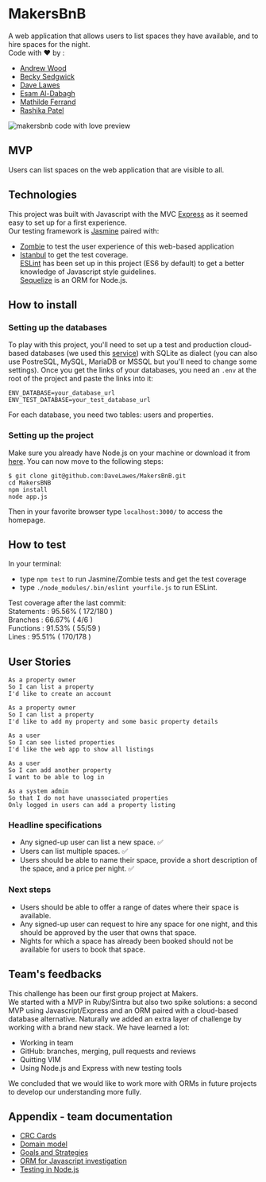 # MakersBnB

A web application that allows users to list spaces they have available, and to hire spaces for the night.  
Code with :heart: by :  
- [Andrew Wood](https://github.com/andrewwood2)  
- [Becky Sedgwick](https://github.com/rebeccasedgwick)  
- [Dave Lawes](https://github.com/DaveLawes/)  
- [Esam Al-Dabagh](https://github.com/EsamAl-Dabagh)  
- [Mathilde Ferrand](https://github.com/ChocolatineMathou)  
- [Rashika Patel](https://github.com/cbp10)

![makersbnb code with love preview](./public/img/makersBNB.gif)

## MVP

Users can list spaces on the web application that are visible to all.

## Technologies
This project was built with Javascript with the MVC [Express](https://expressjs.com/) as it seemed easy to set up for a first experience.  
Our testing framework is [Jasmine](https://jasmine.github.io/) paired with:  
- [Zombie](http://zombie.js.org/) to test the user experience of this web-based application  
- [Istanbul](https://istanbul.js.org/) to get the test coverage.  
[ESLint](https://eslint.org/) has been set up in this project (ES6 by default) to get a better knowledge of Javascript style guidelines.  
[Sequelize](http://docs.sequelizejs.com/) is an ORM for Node.js.

## How to install

### Setting up the databases
To play with this project, you'll need to set up a test and production cloud-based databases (we used this [service](https://www.elephantsql.com/)) with SQLite as dialect (you can also use PostreSQL, MySQL, MariaDB or MSSQL but you'll need to change some settings).
Once you get the links of your databases, you need an `.env` at the root of the project and paste the links into it:  
```
ENV_DATABASE=your_database_url  
ENV_TEST_DATABASE=your_test_database_url
```
For each database, you need two tables: users and properties.

### Setting up the project
Make sure you already have Node.js on your machine or download it from [here](https://nodejs.org/en/).
You can now move to the following steps:
```
$ git clone git@github.com:DaveLawes/MakersBnB.git  
cd MakersBNB  
npm install
node app.js
```
Then in your favorite browser type `localhost:3000/` to access the homepage.

## How to test
In your terminal:  
- type `npm test` to run Jasmine/Zombie tests and get the test coverage  
- type `./node_modules/.bin/eslint yourfile.js` to run ESLint.

Test coverage after the last commit:  
Statements   : 95.56% ( 172/180 )  
Branches     : 66.67% ( 4/6 )  
Functions    : 91.53% ( 55/59 )  
Lines        : 95.51% ( 170/178 )

## User Stories

```
As a property owner
So I can list a property
I'd like to create an account

As a property owner
So I can list a property
I'd like to add my property and some basic property details

As a user
So I can see listed properties
I'd like the web app to show all listings

As a user
So I can add another property
I want to be able to log in

As a system admin
So that I do not have unassociated properties
Only logged in users can add a property listing

```


### Headline specifications

- Any signed-up user can list a new space. :white_check_mark:
- Users can list multiple spaces. :white_check_mark:
- Users should be able to name their space, provide a short description of the space, and a price per night. :white_check_mark:

### Next steps

- Users should be able to offer a range of dates where their space is available.
- Any signed-up user can request to hire any space for one night, and this should be approved by the user that owns that space.
- Nights for which a space has already been booked should not be available for users to book that space.

## Team's feedbacks

This challenge has been our first group project at Makers.  
We started with a MVP in Ruby/Sintra but also two spike solutions: a second MVP using Javascript/Express and an ORM paired with a cloud-based database alternative. Naturally we added an extra layer of challenge by working with a brand new stack.
We have learned a lot:  
- Working in team  
- GitHub: branches, merging, pull requests and reviews  
- Quitting VIM  
- Using Node.js and Express with new testing tools

We concluded that we would like to work more with ORMs in future projects to develop our understanding more fully. 

## Appendix - team documentation

- [CRC Cards](./crc_cards.md)  
- [Domain model](./domain_model.md)  
- [Goals and Strategies](./goals_and_strategies.md)  
- [ORM for Javascript investigation](./orm_for_javascript_investigation.md)  
- [Testing in Node.js](./testing_in_node.md)
